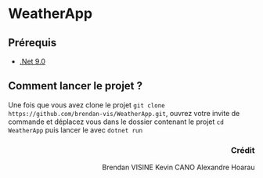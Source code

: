 # WeatherApp

## Prérequis
- [.Net 9.0](https://dotnet.microsoft.com/en-us/download/dotnet/9.0)

## Comment lancer le projet ?
Une fois que vous avez clone le projet ```git clone https://github.com/brendan-vis/WeatherApp.git```, ouvrez votre invite de commande et déplacez vous dans le dossier contenant le projet ```cd WeatherApp``` puis lancer le avec ```dotnet run```

<div style="text-align: right;">

### Crédit
Brendan VISINE
Kevin CANO
Alexandre Hoarau
</div>